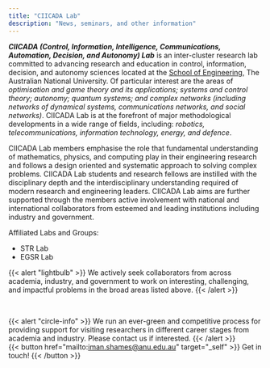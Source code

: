 ```yaml
---
title: "CIICADA Lab"
description: "News, seminars, and other information"
---
```



___CIICADA (Control, Information, Intelligence, Communications, Automation, Decision, and Autonomy) Lab___
is an inter-cluster research lab committed to advancing research and education in control, information, decision, and autonomy sciences located at the [School of Engineering](https://eng.anu.edu.au/), The Australian National University.
Of particular interest are the areas of _optimisation and game theory and its applications; systems and control theory; autonomy; quantum systems; and complex networks (including networks of dynamical systems, communications networks, and social networks)_.
CIICADA Lab is at the forefront of major methodological developments in a wide range of fields,
including: _robotics, telecommunications, information technology, energy, and defence_.

CIICADA Lab members emphasise the role that fundamental understanding of mathematics, physics, and computing play in
their engineering research and follows a design oriented and systematic approach to solving complex problems.
CIICADA Lab students and research fellows are instilled with the disciplinary depth and the
interdisciplinary understanding required of modern research and engineering leaders.
CIICADA Lab aims are further supported through the members active involvement with national and
international collaborators from esteemed and leading institutions including industry and government.


Affiliated Labs and Groups:

- STR Lab
- EGSR Lab

{{< alert "lightbulb" >}}
We actively seek collaborators from across academia, industry, and government to work on interesting, challenging, and impactful problems in the broad areas listed above.
{{< /alert >}}

</br>


{{< alert "circle-info" >}}
We run an ever-green and competitive process for providing support for visiting researchers in different career stages from academia and industry. Please contact us if interested.
{{< /alert >}}
</br>
{{< button href="mailto:iman.shames@anu.edu.au" target="_self" >}}
 Get in touch!
{{< /button >}}

